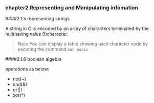 ### chapter2 Representing and Manipulating infomation

####2.1.5 representing strings

A string in C is encoded by an array of characters terminated by the null(having value 0)character.

> Note:You can display a table showing ascii character code by excuting the command `man ascii`

####2.1.6 boolean algebra

operations as below:

- not(~)
- and(&)
- or(|)
- xor(^)
